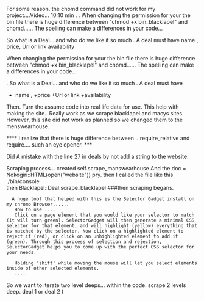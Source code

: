 
 For some reason. the chomd command did not work for my project....Video... 10:10 min . . When changing the permission for your the bin file there is huge difference between "chmod +x bin_blacklapel" and chomd...... The spelling can make a differences in your code...

 So what is a Deal... and who do we like it so much .
  A deal must have name , price, Url or link availability

  When changing the permission for your the bin file there is huge difference between "chmod +x bin_blacklapel" and chomd...... The spelling can make a differences in your code...

. So what is a Deal... and who do we like it so much .  A deal must have
+ name ,
+price
+Url or link
+availability

Then. Turn the assume code into real life data for use. This help with making the site.. Really work as we scrape blacklapel and macys sites. However, this site did not work as planned so we changed them to the menswearhouse.

 **** I realize that there is huge difference between .. require_relative and require.... such an eye opener. ***

  Did A mistake with the line 27 in deals by not add a string to the website.

  Scraping process...
  created self.scrape_manswearhouse
     And the doc = Nokogiri::HTML(open("website"))
     pry.
  then I called the file like this
   ./bin/console  
   then
    Blacklapel::Deal.scrape_blacklapel
      ###then scraping begans.

      A huge tool that helped with this is the Selector Gadget install on my chromo Browser......
       How to use ....
       Click on a page element that you would like your selector to match (it will turn green). SelectorGadget will then generate a minimal CSS selector for that element, and will highlight (yellow) everything that is matched by the selector. Now click on a highlighted element to reject it (red), or click on an unhighlighted element to add it (green). Through this process of selection and rejection, SelectorGadget helps you to come up with the perfect CSS selector for your needs.

       Holding 'shift' while moving the mouse will let you select elements inside of other selected elements.
       ....


 So we want to iterate two level deeps... within the code. scrape 2 levels deep.  deal 1 or deal 2 t
